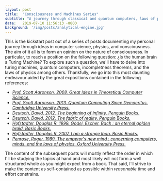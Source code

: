 ```yaml
---
layout: post
title:  "Consciousness and Machines Series"
subtitle: "A journey through classical and quantum computers, laws of physics, incompletness and more."
date:   2019-07-10 11:56:13 -0800
background: '/img/posts/analytical-engine.jpg'
---
```


This is the kickstart post out of a series of posts documenting my personal journey through ideas in computer science, physics, and consciousness. The aim of it all is to form an opinion on the nature of consciousness. In particular, to reach a position on the following question: ¿Is the human brain a Turing Machine?
To explore such a question, we'll have to delve into turing machines, quantum computers, incompletness theorems, and the laws of physics among others. Thankfully, we go into this most daunting endeavour aided by the great expositions contained in the following references:

* [*Prof. Scott Aaronson. 2008. Great Ideas in Theoretical Computer Science.* ](https://ocw.mit.edu/courses/electrical-engineering-and-computer-science/6-080-great-ideas-in-theoretical-computer-science-spring-2008/)
* [*Prof. Scott Aaronson. 2013. Quantum Computing Since Democritus. Cambridge University Press.* ](https://www.amazon.com/dp/0521199565/ref=rdr_ext_tmb)
* [*Deutsch, David. 2012. The beginning of infinity. Penguin Books.* ](https://www.amazon.com/Beginning-Infinity-Explanations-Transform-World/dp/0143121359)
* [*Deutsch, David. 2012. The fabric of reality. Penguin Books.* ](https://www.amazon.com/Fabric-Reality-Parallel-Universes-Implications/dp/014027541X)
* [*Hofstadter, Douglas R. 1999. Gödel, Escher, Bach : an eternal golden braid. Basic Books.* ](https://www.amazon.com/G%C3%B6del-Escher-Bach-Eternal-Golden/dp/0465026567)
* [*Hofstadter, Douglas R. 2007. I am a strange loop. Basic Books.* ](https://www.amazon.com/Am-Strange-Loop-Douglas-Hofstadter/dp/0465030793)
* [*Penrose, Roger. 1989. The emperor's new mind : concerning computers, minds, and the laws of physics. Oxford University Press.* ](https://www.amazon.com/Emperors-New-Mind-Concerning-Computers/dp/0192861980)

The content of the subsequent posts will mostly reflect the order in which I'll be studying the topics at hand and most likely will not form a well structured whole as you might expect from a book. That said, I'll strive to make the content as self-contained as possible within *reasonable* time and effort constrains. 
  
<!-- ### Great Ideas in Theoretical Computer Science

From lecture 1 of Scott Aaronsons's course
:

*"We start with the simplest possible systems, and sets of rules that
we haven’t necessarily confirmed by experiment, but which we just suppose are true, and then ask
what sort of complex systems we can and cannot build."* 

I'm for the first time encountered with the idea that Computer Science is about determining what can and cannot happen, which  *has as much to do with computers as astronomy has to do with telescopes* (Edsger Dijkstra).

It is crucial that we define the machine as having a finite number of states. If the machine had
an infinite number of states, then it could compute absolutely anything, but such an assumption is
physically unrealistic.

In other words, the pigeonhole principle seems obvious to us because we can stand back and
see the larger picture. But a propositional proof system like the ones we saw in the last lecture
can’t do this; it can only reason locally. -->
